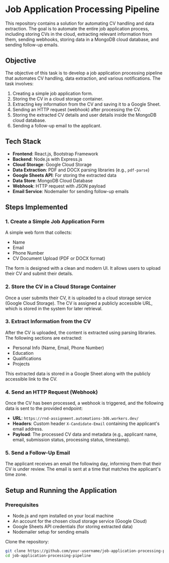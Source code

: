 # Job Application Processing Pipeline

This repository contains a solution for automating CV handling and data extraction. The goal is to automate the entire job application process, including storing CVs in the cloud, extracting relevant information from them, sending webhooks, storing data in a MongoDB cloud database, and sending follow-up emails.

## Objective

The objective of this task is to develop a job application processing pipeline that automates CV handling, data extraction, and various notifications. The task involves:

1. Creating a simple job application form.
2. Storing the CV in a cloud storage container.
3. Extracting key information from the CV and saving it to a Google Sheet.
4. Sending an HTTP request (webhook) after processing the CV.
5. Storing the extracted CV details and user details inside the MongoDB cloud database.
6. Sending a follow-up email to the applicant.

## Tech Stack

- **Frontend**: React.js, Bootstrap Framework
- **Backend**: Node.js with Express.js
- **Cloud Storage**: Google Cloud Storage
- **Data Extraction**: PDF and DOCX parsing libraries (e.g., `pdf-parse`)
- **Google Sheets API**: For storing the extracted data
- **Data Store**: MongoDB Cloud Database
- **Webhook**: HTTP request with JSON payload
- **Email Service**: Nodemailer for sending follow-up emails

## Steps Implemented

### 1. Create a Simple Job Application Form

A simple web form that collects:

- Name
- Email
- Phone Number
- CV Document Upload (PDF or DOCX format)

The form is designed with a clean and modern UI. It allows users to upload their CV and submit their details.

### 2. Store the CV in a Cloud Storage Container

Once a user submits their CV, it is uploaded to a cloud storage service (Google Cloud Storage). The CV is assigned a publicly accessible URL, which is stored in the system for later retrieval.

### 3. Extract Information from the CV

After the CV is uploaded, the content is extracted using parsing libraries. The following sections are extracted:

- Personal Info (Name, Email, Phone Number)
- Education
- Qualifications
- Projects

This extracted data is stored in a Google Sheet along with the publicly accessible link to the CV.

### 4. Send an HTTP Request (Webhook)

Once the CV has been processed, a webhook is triggered, and the following data is sent to the provided endpoint:

- **URL**: `https://rnd-assignment.automations-3d6.workers.dev/`
- **Headers**: Custom header `X-Candidate-Email` containing the applicant's email address.
- **Payload**: The processed CV data and metadata (e.g., applicant name, email, submission status, processing status, timestamp).

### 5. Send a Follow-Up Email

The applicant receives an email the following day, informing them that their CV is under review. The email is sent at a time that matches the applicant's time zone.

## Setup and Running the Application

### Prerequisites

- Node.js and npm installed on your local machine
- An account for the chosen cloud storage service (Google Cloud)
- Google Sheets API credentials (for storing extracted data)
- Nodemailer setup for sending emails


 Clone the repository:

   ```bash
   git clone https://github.com/your-username/job-application-processing-pipeline.git
   cd job-application-processing-pipeline
